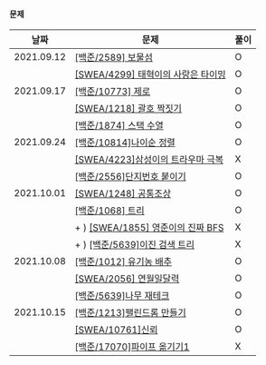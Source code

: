 #### 문제

| 날짜       | 문제                                                         | 풀이 |
| ---------- | ------------------------------------------------------------ | ---- |
| 2021.09.12 | [[백준/2589] 보물섬](https://www.acmicpc.net/problem/2589)   | O    |
|            | [[SWEA/4299] 태혁이의 사랑은 타이밍](https://swexpertacademy.com/main/code/problem/problemDetail.do?contestProbId=AWLv6mx6htoDFAVV) | O    |
| 2021.09.17 | [[백준/10773] 제로](https://www.acmicpc.net/problem/10773)   | O    |
|            | [[SWEA/1218] 괄호 짝짓기](https://swexpertacademy.com/main/code/problem/problemDetail.do?contestProbId=AV14eWb6AAkCFAYD&categoryId=AV14eWb6AAkCFAYD&categoryType=CODE&problemTitle=%EA%B4%84%ED%98%B8&orderBy=FIRST_REG_DATETIME&selectCodeLang=ALL&select-1=&pageSize=10&pageIndex=1) | O    |
|            | [[백준/1874] 스택 수열](https://www.acmicpc.net/problem/1874) | O    |
| 2021.09.24 | [[백준/10814]나이순 정렬](https://www.acmicpc.net/problem/10814) | O    |
|            | [[SWEA/4223]삼성이의 트라우마 극복](https://swexpertacademy.com/main/code/userProblem/userProblemDetail.do?contestProbId=AWKpmwua-VoDFAUV) | X    |
|            | [[백준/2556]단지번호 붙이기](https://www.acmicpc.net/problem/2667) | O    |
| 2021.10.01 | [[SWEA/1248] 공통조상](https://swexpertacademy.com/main/code/problem/problemDetail.do?problemLevel=5&contestProbId=AV15PTkqAPYCFAYD&categoryId=AV15PTkqAPYCFAYD&categoryType=CODE&problemTitle=&orderBy=SUBMIT_COUNT&selectCodeLang=PYTHON&select-1=5&pageSize=10&pageIndex=1) | O    |
|            | [[백준/1068] 트리](https://www.acmicpc.net/problem/1068)     | O    |
|            | + ) [[SWEA/1855] 영준이의 진짜 BFS](https://swexpertacademy.com/main/code/problem/problemDetail.do?contestProbId=AV5LnipaDvwDFAXc) | X    |
|            | + ) [[백준/5639]이진 검색 트리](https://www.acmicpc.net/problem/5639) | X    |
| 2021.10.08 | [[백준/1012] 유기농 배추](https://www.acmicpc.net/problem/1012) | O    |
|            | [[SWEA/2056] 연월일달력](https://swexpertacademy.com/main/code/problem/problemDetail.do?contestProbId=AV5QLkdKAz4DFAUq&categoryId=AV5QLkdKAz4DFAUq&categoryType=CODE&problemTitle=&orderBy=INQUERY_COUNT&selectCodeLang=ALL&select-1=&pageSize=10&pageIndex=5) | O    |
|            | [[백준/5639]나무 재테크](https://www.acmicpc.net/problem/16235) | O    |
| 2021.10.15 | [[백준/1213]팰린드롬 만들기](https://www.acmicpc.net/problem/1213) | O    |
|            | [[SWEA/10761]신뢰](https://swexpertacademy.com/main/code/problem/problemDetail.do?contestProbId=AXSVc1TqEAYDFAQT) | O    |
|            | [[백준/17070]파이프 옮기기1](https://www.acmicpc.net/problem/17070) | X    |
